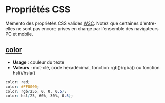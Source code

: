 # Propriétés CSS

Mémento des propriétés CSS valides [W3C](https://www.w3.org/). Notez que certaines d'entre-elles ne sont pas encore prises en charge par l'ensemble des navigateurs PC et mobile.

## [color](https://developer.mozilla.org/fr/docs/Web/CSS/color)

+ **Usage** : couleur du texte
+ **Valeurs** : mot-clé, code hexadécimal, fonction rgb()/rgba() ou fonction hsl()/hsla()

```css
color: red;
color: #FF0000;
color: rgb(255, 0, 0, 0.5);
color: hsl(25, 60%, 30%, 0.5);
```
